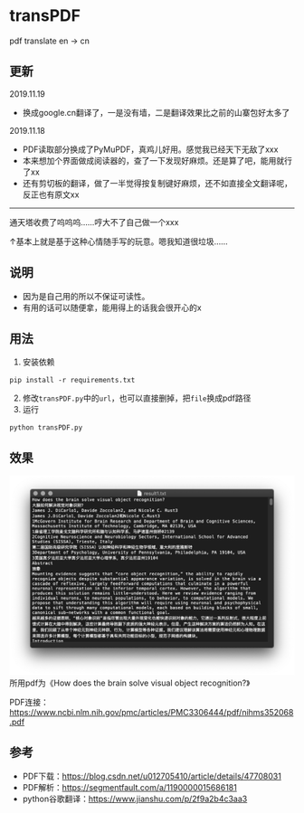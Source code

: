# transPDF
pdf translate en -> cn

## 更新
2019.11.19
- 换成google.cn翻译了，一是没有墙，二是翻译效果比之前的山寨包好太多了

2019.11.18
- PDF读取部分换成了PyMuPDF，真鸡儿好用。感觉我已经天下无敌了xxx
- 本来想加个界面做成阅读器的，查了一下发现好麻烦。还是算了吧，能用就行了xx
- 还有剪切板的翻译，做了一半觉得按复制键好麻烦，还不如直接全文翻译呢，反正也有原文xx

---
通天塔收费了呜呜呜……哼大不了自己做一个xxx

↑基本上就是基于这种心情随手写的玩意。嗯我知道很垃圾……

## 说明
- 因为是自己用的所以不保证可读性。
- 有用的话可以随便拿，能用得上的话我会很开心的x

## 用法
1. 安装依赖
```
pip install -r requirements.txt
```
2. 修改`transPDF.py`中的`url`，也可以直接删掉，把`file`换成pdf路径
3. 运行
```
python transPDF.py
```

## 效果
![image](https://raw.githubusercontent.com/2793145003/transPDF/master/img/1.png)
所用pdf为《How does the brain solve visual object recognition?》

PDF连接：https://www.ncbi.nlm.nih.gov/pmc/articles/PMC3306444/pdf/nihms352068.pdf

## 参考
- PDF下载：https://blog.csdn.net/u012705410/article/details/47708031
- PDF解析：https://segmentfault.com/a/1190000015686181
- python谷歌翻译：https://www.jianshu.com/p/2f9a2b4c3aa3
